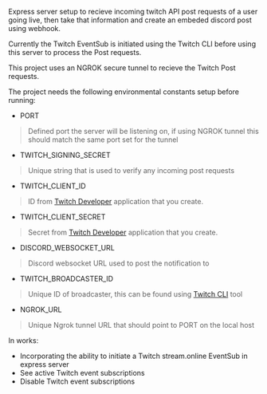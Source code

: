 Express server setup to recieve incoming twitch API post requests of a user going live, then take that information and create an embeded discord post using webhook. 

Currently the Twitch EventSub is initiated using the Twitch CLI before using this server to process the Post requests.

This project uses an NGROK secure tunnel to recieve the Twitch Post requests.

The project needs the following environmental constants setup before running:

- PORT
> Defined port the server will be listening on, if using NGROK tunnel this should match the same port set for the tunnel

- TWITCH_SIGNING_SECRET
> Unique string that is used to verify any incoming post requests

- TWITCH_CLIENT_ID
> ID from [Twitch Developer](https://dev.twitch.tv/console) application that you create.

- TWITCH_CLIENT_SECRET
> Secret from [Twitch Developer](https://dev.twitch.tv/console) application that you create.

- DISCORD_WEBSOCKET_URL
> Discord websocket URL used to post the notification to

- TWITCH_BROADCASTER_ID
> Unique ID of broadcaster, this can be found using [Twitch CLI](https://dev.twitch.tv/docs/cli/) tool

- NGROK_URL
> Unique Ngrok tunnel URL that should point to PORT on the local host

In works:

- Incorporating the ability to initiate a Twitch stream.online EventSub in express server
- See active Twitch event subscriptions
- Disable Twitch event subscriptions

